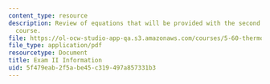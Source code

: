 ```yaml
---
content_type: resource
description: Review of equations that will be provided with the second exam of the
  course.
file: https://ol-ocw-studio-app-qa.s3.amazonaws.com/courses/5-60-thermodynamics-kinetics-spring-2008/5f479eab2f5abe45c319497a857331b3_5_60_exam2_info.pdf
file_type: application/pdf
resourcetype: Document
title: Exam II Information
uid: 5f479eab-2f5a-be45-c319-497a857331b3
---
```

